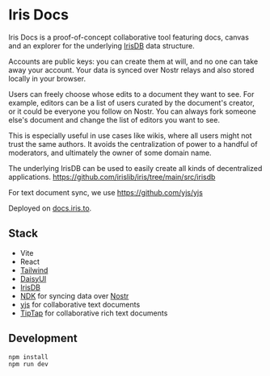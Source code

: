# Iris Docs

Iris Docs is a proof-of-concept collaborative tool featuring docs, canvas and an explorer for the underlying [IrisDB](srcrisdb/README.md) data structure.

Accounts are public keys: you can create them at will, and no one can take away your account. Your data is synced over Nostr relays and also stored locally in your browser.

Users can freely choose whose edits to a document they want to see. For example, editors can be a list of users curated by the document's creator, or it could be everyone you follow on Nostr. You can always fork someone else's document and change the list of editors you want to see.

This is especially useful in use cases like wikis, where all users might not trust the same authors. It avoids the centralization of power to a handful of moderators, and ultimately the owner of some domain name.

The underlying IrisDB can be used to easily create all kinds of decentralized applications. https://github.com/irislib/iris/tree/main/src/irisdb

For text document sync, we use https://github.com/yjs/yjs

Deployed on [docs.iris.to](https://docs.iris.to/).

## Stack
* Vite
* React
* [Tailwind](https://tailwindcss.com/docs/installation)
* [DaisyUI](https://daisyui.com/)
* [IrisDB](../README.md)
* [NDK](https://github.com/nostr-dev-kit/ndk) for syncing data over [Nostr](https://nostr.com)
* [yjs](https://github.com/yjs/yjs) for collaborative text documents
* [TipTap](https://github.com/ueberdosis/tiptap) for collaborative rich text documents

## Development
```sh
npm install
npm run dev
```